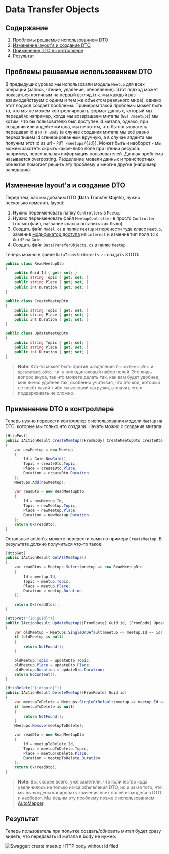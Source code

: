 # Data Transfer Objects


## Содержание

1. [Проблемы решаемые использованием DTO](#Проблемы-решаемые-использованием-DTO)
2. [Изменение layout'a и создание DTO](#Изменение-layouta-и-создание-DTO)
3. [Применение DTO в контроллере](#Применение-DTO-в-контроллере)
4. [Результат](#Результат)


## Проблемы решаемые использованием DTO

В предыдущих уроках мы использовали модель `Meetup` для всех операций (запись, чтение, удаление, обновление). Этот
подход может показаться логичным на первый взгляд (т.к. мы каждый раз взаимодействуем с одним и тем же объектом
реального мира), однако этот подход создаёт проблемы. Примером такой проблемы может быть то, что мы не можем
контроллировать формат данных, который мы передаём: например, когда мы возвращаем митапы (`GET /meetups`) мы хотим, что
бы пользователю был доступен id митапа, однако, при создании или апдейте митапа, мы не хотим, что бы пользователь
передавал id в `HTTP Body` (в случае создания митапа мы всё равно перезапишем id сгенерированным вручную, а в случае
апдейта мы получим этот id из url - `PUT /meetups/{id}`). Может быть и наоборот - мы можем захотеть скрыть какое-либо
поле при чтении ресурса: например, персональная информация пользователей. Данная проблема называется overposting.
Разделение модели данных и транспортных объектов помогает решить эту проблему и многие другие (например валидация).


## Изменение layout'a и создание DTO

Перед тем, как мы добавим DTO (**D**ata **T**ransfer **O**bjets), нужно несколько изменить layout:
1. Нужно переименовать папку `Controllers` в `Meetup`
2. Нужно переименовать файл `MeetupController` в просто `Controller` (только файл, название класса оставить как было)
3. Создать файл `Model.cs` в папке `Meetup` и перенести туда класс `Meetup`, заменив [модификатор доступа](https://docs.microsoft.com/en-us/dotnet/csharp/programming-guide/classes-and-structs/access-modifiers) на `internal` и изменив тип поля `Id` с `Guid?` на `Guid`
4. Создать файл `DataTransferObjects.cs` в папке `Meetup`.

Теперь можно в файле `DataTransferObjects.cs` создать 3 DTO:
```csharp
public class ReadMeetupDto
{
    public Guid Id { get; set; }
    public string Topic { get; set; }
    public string Place { get; set; }
    public int Duration { get; set; }
}

public class CreateMeetupDto
{
    public string Topic { get; set; }
    public string Place { get; set; }
    public int Duration { get; set; }
}

public class UpdateMeetupDto
{
    public string Topic { get; set; }
    public string Place { get; set; }
    public int Duration { get; set; }
}
```

> **Note**: Кто-то может быть против разделения `CreateMeetupDto` и `UpdateMeetupDto`, т.к. у них одинаковый набор
полей. Это лишь вопрос вкуса, так что можете делать так, как вам будет удобнее; мне лично удобнее так, особенно
учитывая, что это код, который не несёт какой-либо смысловой нагрузки, а значит, его и поддерживать не сложно.


## Применение DTO в контроллере

Теперь нужно перевести контроллер с использования модели `Meetup` на DTO, которые мы только что создали. Начать можно с
создания митапа:
```csharp
[HttpPost]
public IActionResult CreateMeetup([FromBody] CreateMeetupDto createDto)
{
    var newMeetup = new Meetup
    {
        Id = Guid.NewGuid(),
        Topic = createDto.Topic,
        Place = createDto.Place,
        Duration = createDto.Duration
    };
    Meetups.Add(newMeetup);

    var readDto = new ReadMeetupDto
    {
        Id = newMeetup.Id,
        Topic = newMeetup.Topic,
        Place = newMeetup.Place,
        Duration = newMeetup.Duration
    };
    return Ok(readDto);
}
```

Остальные action'ы можете перевести сами по примеру `CreateMeetup`. В результате должно получиться что-то такое:
```csharp
[HttpGet]
public IActionResult GetAllMeetups()
{
    var readDtos = Meetups.Select(meetup => new ReadMeetupDto
    {
        Id = meetup.Id,
        Topic = meetup.Topic,
        Place = meetup.Place,
        Duration = meetup.Duration
    });
    
    return Ok(readDtos);
}

[HttpPut("{id:guid}")]
public IActionResult UpdateMeetup([FromRoute] Guid id, [FromBody] UpdateMeetupDto updateDto)
{
    var oldMeetup = Meetups.SingleOrDefault(meetup => meetup.Id == id);
    if (oldMeetup is null)
    {
        return NotFound();
    }

    oldMeetup.Topic = updateDto.Topic;
    oldMeetup.Place = updateDto.Place;
    oldMeetup.Duration = updateDto.Duration;
    return NoContent();
}

[HttpDelete("{id:guid}")]
public IActionResult DeleteMeetup([FromRoute] Guid id)
{
    var meetupToDelete = Meetups.SingleOrDefault(meetup => meetup.Id == id);
    if (meetupToDelete is null)
    {
        return NotFound();
    }
    Meetups.Remove(meetupToDelete);

    var readDto = new ReadMeetupDto
    {
        Id = meetupToDelete.Id,
        Topic = meetupToDelete.Topic,
        Place = meetupToDelete.Place,
        Duration = meetupToDelete.Duration
    };
    return Ok(readDto);
}
```

> **Note**: Вы, скорее всего, уже заметили, что количество кода увеличилось не только из-за объявления DTO, но и из-за
того, что мы вынуждены копировать значения всех полей из модели в DTO и наоборот. Мы решим эту проблему позже с
использованием [AutoMapper](https://docs.automapper.org/en/latest/Getting-started.html).

## Результат

Теперь пользователь при попытке создать/обновить митап будет сразу видеть, что передавать id митапа в body не нужно:

![Swagger: create meetup HTTP body without id filed](assets/create-meetup-without-id.png)
